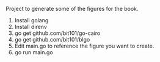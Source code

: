 Project to generate some of the figures for the book.

1. Install golang
2. Install direnv
3. go get github.com/bit101/go-cairo
4. go get github.com/bit101/blgo
5. Edit main.go to reference the figure you want to create.
6. go run main.go
